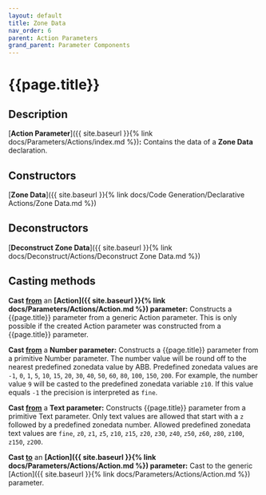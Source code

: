 ```yaml
---
layout: default
title: Zone Data
nav_order: 6
parent: Action Parameters
grand_parent: Parameter Components
---
```


# **{{page.title}}**

## **Description**

[**Action Parameter**]({{ site.baseurl }}{% link docs/Parameters/Actions/index.md %})**:** 
Contains the data of a **Zone Data** declaration. 

## **Constructors**

[**Zone Data**]({{ site.baseurl }}{% link docs/Code Generation/Declarative Actions/Zone Data.md %})

## **Deconstructors**

[**Deconstruct Zone Data**]({{ site.baseurl }}{% link docs/Deconstruct/Actions/Deconstruct Zone Data.md %})

## **Casting methods**

**Cast <u>from</u>** an **[Action]({{ site.baseurl }}{% link docs/Parameters/Actions/Action.md %}) parameter:** Constructs a {{page.title}} parameter from a generic Action parameter. This is only possible if the created Action parameter was constructed from a {{page.title}} parameter.

**Cast <u>from</u>** a **Number parameter:** Constructs a {{page.title}} parameter from a primitive Number parameter. The number value will be round off to the nearest predefined zonedata value by ABB. Predefined zonedata values are `-1`, `0`, `1`, `5`, `10`, `15`, `20`, `30`, `40`, `50`, `60`, `80`, `100`, `150`, `200`. For example, the number value `9` will be casted to the predefined zonedata variable `z10`. If this value equals `-1` the precision is interpreted as `fine`.

**Cast <u>from</u>** a **Text parameter:**  Constructs {{page.title}} parameter from a primitive Text parameter. Only text values are allowed that start with a `z` followed by a predefined zonedata number. Allowed predefined zonedata text values are `fine`, `z0`, `z1`, `z5`, `z10`, `z15`, `z20`, `z30`, `z40`, `z50`, `z60`, `z80`, `z100`, `z150`, `z200`.

**Cast <u>to</u>** an **[Action]({{ site.baseurl }}{% link docs/Parameters/Actions/Action.md %}) parameter:** Cast to the generic [Action]({{ site.baseurl }}{% link docs/Parameters/Actions/Action.md %}) parameter. 
